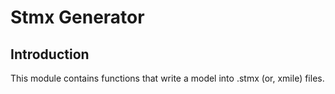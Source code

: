 # Stmx Generator

## Introduction

This module contains functions that write a model into .stmx (or, xmile) files.
